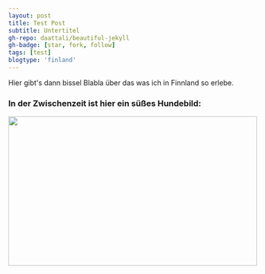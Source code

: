```yaml
---
layout: post
title: Test Post
subtitle: Untertitel
gh-repo: daattali/beautiful-jekyll
gh-badge: [star, fork, follow]
tags: [test]
blogtype: 'finland'
---
```


Hier gibt's dann bissel Blabla über das was ich in Finnland so erlebe.

### In der Zwischenzeit ist hier ein süßes Hundebild:

<img src="https://bornfreeshelter.org/wp-content/uploads/2015/10/Born-Free-04-15-2017-36.jpg" width="500" height="300" />